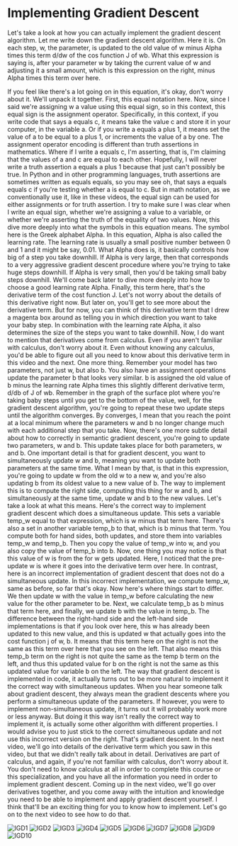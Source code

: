 # Implementing Gradient Descent 
Let's take a look at how you can actually implement the gradient descent algorithm. Let me write down the gradient descent algorithm. Here it is. On each step, w, the parameter, is updated to the old value of w minus Alpha times this term d/dw of the cos function J of wb. What this expression is saying is, after your parameter w by taking the current value of w and adjusting it a small amount, which is this expression on the right, minus Alpha times this term over here.

If you feel like there's a lot going on in this equation, it's okay, don't worry about it. We'll unpack it together. First, this equal notation here. Now, since I said we're assigning w a value using this equal sign, so in this context, this equal sign is the assignment operator. Specifically, in this context, if you write code that says a equals c, it means take the value c and store it in your computer, in the variable a. Or if you write a equals a plus 1, it means set the value of a to be equal to a plus 1, or increments the value of a by one. The assignment operator encoding is different than truth assertions in mathematics. Where if I write a equals c, I'm asserting, that is, I'm claiming that the values of a and c are equal to each other. Hopefully, I will never write a truth assertion a equals a plus 1 because that just can't possibly be true. In Python and in other programming languages, truth assertions are sometimes written as equals equals, so you may see oh, that says a equals equals c if you're testing whether a is equal to c. But in math notation, as we conventionally use it, like in these videos, the equal sign can be used for either assignments or for truth assertion. I try to make sure I was clear when I write an equal sign, whether we're assigning a value to a variable, or whether we're asserting the truth of the equality of two values. Now, this dive more deeply into what the symbols in this equation means. The symbol here is the Greek alphabet Alpha. In this equation, Alpha is also called the learning rate. The learning rate is usually a small positive number between 0 and 1 and it might be say, 0.01. What Alpha does is, it basically controls how big of a step you take downhill. If Alpha is very large, then that corresponds to a very aggressive gradient descent procedure where you're trying to take huge steps downhill. If Alpha is very small, then you'd be taking small baby steps downhill. We'll come back later to dive more deeply into how to choose a good learning rate Alpha. Finally, this term here, that's the derivative term of the cost function J. Let's not worry about the details of this derivative right now. But later on, you'll get to see more about the derivative term. But for now, you can think of this derivative term that I drew a magenta box around as telling you in which direction you want to take your baby step. In combination with the learning rate Alpha, it also determines the size of the steps you want to take downhill. Now, I do want to mention that derivatives come from calculus. Even if you aren't familiar with calculus, don't worry about it. Even without knowing any calculus, you'd be able to figure out all you need to know about this derivative term in this video and the next. One more thing. Remember your model has two parameters, not just w, but also b. You also have an assignment operations update the parameter b that looks very similar. b is assigned the old value of b minus the learning rate Alpha times this slightly different derivative term, d/db of J of wb. Remember in the graph of the surface plot where you're taking baby steps until you get to the bottom of the value, well, for the gradient descent algorithm, you're going to repeat these two update steps until the algorithm converges. By converges, I mean that you reach the point at a local minimum where the parameters w and b no longer change much with each additional step that you take. Now, there's one more subtle detail about how to correctly in semantic gradient descent, you're going to update two parameters, w and b. This update takes place for both parameters, w and b. One important detail is that for gradient descent, you want to simultaneously update w and b, meaning you want to update both parameters at the same time. What I mean by that, is that in this expression, you're going to update w from the old w to a new w, and you're also updating b from its oldest value to a new value of b. The way to implement this is to compute the right side, computing this thing for w and b, and simultaneously at the same time, update w and b to the new values. Let's take a look at what this means. Here's the correct way to implement gradient descent which does a simultaneous update. This sets a variable temp_w equal to that expression, which is w minus that term here. There's also a set in another variable temp_b to that, which is b minus that term. You compute both for hand sides, both updates, and store them into variables temp_w and temp_b. Then you copy the value of temp_w into w, and you also copy the value of temp_b into b. Now, one thing you may notice is that this value of w is from the for w gets updated. Here, I noticed that the pre-update w is where it goes into the derivative term over here. In contrast, here is an incorrect implementation of gradient descent that does not do a simultaneous update. In this incorrect implementation, we compute temp_w, same as before, so far that's okay. Now here's where things start to differ. We then update w with the value in temp_w before calculating the new value for the other parameter to be. Next, we calculate temp_b as b minus that term here, and finally, we update b with the value in temp_b. The difference between the right-hand side and the left-hand side implementations is that if you look over here, this w has already been updated to this new value, and this is updated w that actually goes into the cost function j of w, b. It means that this term here on the right is not the same as this term over here that you see on the left. That also means this temp_b term on the right is not quite the same as the temp b term on the left, and thus this updated value for b on the right is not the same as this updated value for variable b on the left. The way that gradient descent is implemented in code, it actually turns out to be more natural to implement it the correct way with simultaneous updates. When you hear someone talk about gradient descent, they always mean the gradient descents where you perform a simultaneous update of the parameters. If however, you were to implement non-simultaneous update, it turns out it will probably work more or less anyway. But doing it this way isn't really the correct way to implement it, is actually some other algorithm with different properties. I would advise you to just stick to the correct simultaneous update and not use this incorrect version on the right. That's gradient descent. In the next video, we'll go into details of the derivative term which you saw in this video, but that we didn't really talk about in detail. Derivatives are part of calculus, and again, if you're not familiar with calculus, don't worry about it. You don't need to know calculus at all in order to complete this course or this specialization, and you have all the information you need in order to implement gradient descent. Coming up in the next video, we'll go over derivatives together, and you come away with the intuition and knowledge you need to be able to implement and apply gradient descent yourself. I think that'll be an exciting thing for you to know how to implement. Let's go on to the next video to see how to do that.

![IGD1](./../../Assets/Supervised/GradientDescent/IGD1.png)
![IGD2](./../../Assets/Supervised/GradientDescent/IGD2.png)
![IGD3](./../../Assets/Supervised/GradientDescent/IGD3.png)
![IGD4](./../../Assets/Supervised/GradientDescent/IGD4.png)
![IGD5](./../../Assets/Supervised/GradientDescent/IGD5.png)
![IGD6](./../../Assets/Supervised/GradientDescent/IGD6.png)
![IGD7](./../../Assets/Supervised/GradientDescent/IGD7.png)
![IGD8](./../../Assets/Supervised/GradientDescent/IGD8.png)
![IGD9](./../../Assets/Supervised/GradientDescent/IGD9.png)
![IGD10](./../../Assets/Supervised/GradientDescent/IGD10.png)
